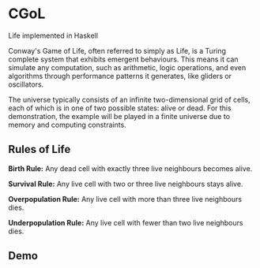 # CGoL
Life implemented in Haskell


Conway's Game of Life, often referred to simply as Life, is a Turing complete system that exhibits emergent behaviours.  This means it can simulate any computation, such as arithmetic, logic operations, and even algorithms through performance patterns it generates, like gliders or oscillators.

The universe typically consists of an infinite two-dimensional grid of cells, each of which is in one of two possible states: alive or dead. For this demonstration, the example will be played in a finite universe due to memory and computing constraints.


## Rules of Life

**Birth Rule:**
Any dead cell with exactly three live neighbours becomes alive.

**Survival Rule:**
Any live cell with two or three live neighbours stays alive.

**Overpopulation Rule:**
Any live cell with more than three live neighbours dies.

**Underpopulation Rule:**
Any live cell with fewer than two live neighbours dies.


## Demo
